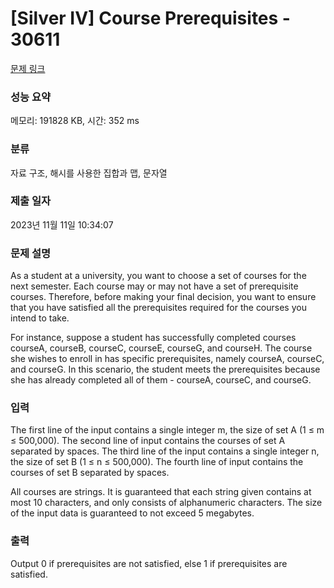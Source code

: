# [Silver IV] Course Prerequisites - 30611 

[문제 링크](https://www.acmicpc.net/problem/30611) 

### 성능 요약

메모리: 191828 KB, 시간: 352 ms

### 분류

자료 구조, 해시를 사용한 집합과 맵, 문자열

### 제출 일자

2023년 11월 11일 10:34:07

### 문제 설명

<p>As a student at a university, you want to choose a set of courses for the next semester. Each course may or may not have a set of prerequisite courses. Therefore, before making your final decision, you want to ensure that you have satisfied all the prerequisites required for the courses you intend to take.</p>

<p>For instance, suppose a student has successfully completed courses courseA, courseB, courseC, courseE, courseG, and courseH. The course she wishes to enroll in has specific prerequisites, namely courseA, courseC, and courseG. In this scenario, the student meets the prerequisites because she has already completed all of them - courseA, courseC, and courseG.</p>

### 입력 

 <p>The first line of the input contains a single integer m, the size of set A (1 ≤ m ≤ 500,000). The second line of input contains the courses of set A separated by spaces. The third line of the input contains a single integer n, the size of set B (1 ≤ n ≤ 500,000). The fourth line of input contains the courses of set B separated by spaces.</p>

<p>All courses are strings. It is guaranteed that each string given contains at most 10 characters, and only consists of alphanumeric characters. The size of the input data is guaranteed to not exceed 5 megabytes.</p>

### 출력 

 <p>Output 0 if prerequisites are not satisfied, else 1 if prerequisites are satisfied.</p>

